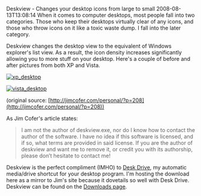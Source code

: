 Deskview - Changes your desktop icons from large to small
2008-08-13T13:08:14
When it comes to computer desktops, most people fall into two categories. Those who keep their desktops virtually clear of any icons, and those who throw icons on it like a toxic waste dump. I fall into the later category.

Deskview changes the desktop view to the equivalent of Windows explorer's list view. As a result, the icon density increases significantly allowing you to more stuff on your desktop. Here's a couple of before and after pictures from both XP and Vista.

[![xp_desktop](http://az667460.vo.msecnd.net/cdn/images/blog/DeskviewChangesyourdesktopiconsfromlarge_7E96/xp_desktop_thumb.jpg)](http://az667460.vo.msecnd.net/cdn/images/blog/DeskviewChangesyourdesktopiconsfromlarge_7E96/xp_desktop.jpg)

[![vista_desktop](http://az667460.vo.msecnd.net/cdn/images/blog/DeskviewChangesyourdesktopiconsfromlarge_7E96/vista_desktop_thumb.jpg)](http://az667460.vo.msecnd.net/cdn/images/blog/DeskviewChangesyourdesktopiconsfromlarge_7E96/vista_desktop.jpg)

(original source: [http://jimcofer.com/personal/?p=208](http://jimcofer.com/personal/?p=208))

As Jim Cofer's article states:

> I am not the author of deskview.exe, nor do I know how to contact the author of the software. I have no idea if this software is licensed, and if so, what terms are provided in said license. If you are the author of deskview and want me to remove it, or credit you with its authorship, please don’t hesitate to contact me!

Deskview is the perfect compliment (IMHO) to [Desk Drive](/deskdrive), my automatic media/drive shortcut for your desktop program. I'm hosting the download here as a mirror to Jim's site because it dovetails so well with Desk Drive. Deskview can be found on the [Downloads page](/downloads).
